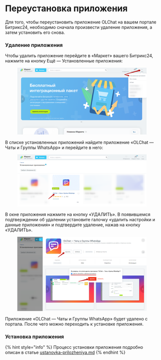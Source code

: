 # Переустановка приложения

Для того, чтобы переустановить приложение OLChat на вашем портале Битрикс24, необходимо сначала произвести удаление приложения, а затем установить его снова.

### Удаление приложения

Чтобы удалить приложение перейдите в «Маркет» вашего Битрикс24, нажмите на кнопку Ещё — Установленные приложения:

<figure><img src="../.gitbook/assets/image (5) (1) (1) (1) (1) (1).png" alt=""><figcaption></figcaption></figure>

В списке установленных приложений найдите приложение «OLChat — Чаты и Группы WhatsApp» и перейдите в него:

<figure><img src="../.gitbook/assets/image (1) (1) (1) (1) (1) (1) (1) (1) (1) (1) (1) (1) (1) (1) (1) (1) (1) (1) (1) (1) (1) (1) (1) (1).png" alt=""><figcaption></figcaption></figure>

В окне приложения нажмите на кнопку «УДАЛИТЬ». В появившемся подтверждении об удалении установите галочку «удалить настройки и данные приложения» и подтвердите удаление, нажав на кнопку «УДАЛИТЬ».

<figure><img src="../.gitbook/assets/image (2) (1) (1) (1) (1) (1) (1) (1) (1) (1) (1) (1) (1) (1) (1).png" alt=""><figcaption></figcaption></figure>

Приложение «OLChat — Чаты и Группы WhatsApp» будет удалено с портала. После чего можно переходить к установке приложения.

### Установка приложения

{% hint style="info" %}
Процесс установки приложения подробно описан в статье [ustanovka-prilozheniya.md](ustanovka-prilozheniya.md "mention")
{% endhint %}

